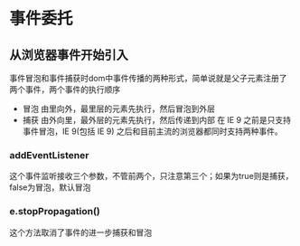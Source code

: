 # 事件委托

## 从浏览器事件开始引入
事件冒泡和事件捕获时dom中事件传播的两种形式，简单说就是父子元素注册了两个事件，两个事件的执行顺序
- 冒泡 由里向外，最里层的元素先执行，然后冒泡到外层
- 捕获 由外向里，最外层的元素先执行，然后传递到内部
在 IE 9 之前是只支持事件冒泡，IE 9(包括 IE 9) 之后和目前主流的浏览器都同时支持两种事件。

### addEventListener
这个事件监听接收三个参数，不管前两个，只注意第三个；如果为true则是捕获，false为冒泡，默认冒泡

### e.stopPropagation()
这个方法取消了事件的进一步捕获和冒泡